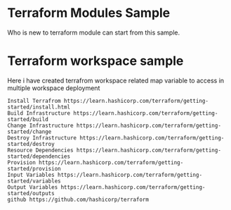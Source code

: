 # Terraform Modules Sample
Who is new to terraform module can start from this sample.

# Terraform workspace sample
Here i have created terrafrom workspace related map variable to access in multiple workspace deployment

    Install Terrafrom https://learn.hashicorp.com/terraform/getting-started/install.html
    Build Infrastructure https://learn.hashicorp.com/terraform/getting-started/build
    Change Infrastructure https://learn.hashicorp.com/terraform/getting-started/change
    Destroy Infrastructure https://learn.hashicorp.com/terraform/getting-started/destroy
    Resource Dependencies https://learn.hashicorp.com/terraform/getting-started/dependencies
    Provision https://learn.hashicorp.com/terraform/getting-started/provision
    Input Variables https://learn.hashicorp.com/terraform/getting-started/variables
    Output Variables https://learn.hashicorp.com/terraform/getting-started/outputs
    github https://github.com/hashicorp/terraform
